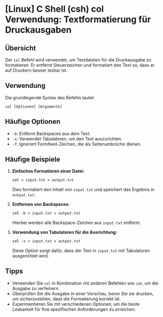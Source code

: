 # [Linux] C Shell (csh) col Verwendung: Textformatierung für Druckausgaben

## Übersicht
Der `col` Befehl wird verwendet, um Textdateien für die Druckausgabe zu formatieren. Er entfernt Steuerzeichen und formatiert den Text so, dass er auf Druckern besser lesbar ist.

## Verwendung
Die grundlegende Syntax des Befehls lautet:

```
col [Optionen] [Argumente]
```

## Häufige Optionen
- `-b`: Entfernt Backspaces aus dem Text.
- `-x`: Verwendet Tabulatoren, um den Text auszurichten.
- `-f`: Ignoriert Formfeed-Zeichen, die als Seitenumbrüche dienen.

## Häufige Beispiele
1. **Einfaches Formatieren einer Datei:**
   ```csh
   col < input.txt > output.txt
   ```
   Dies formatiert den Inhalt von `input.txt` und speichert das Ergebnis in `output.txt`.

2. **Entfernen von Backspaces:**
   ```csh
   col -b < input.txt > output.txt
   ```
   Hierbei werden alle Backspace-Zeichen aus `input.txt` entfernt.

3. **Verwendung von Tabulatoren für die Ausrichtung:**
   ```csh
   col -x < input.txt > output.txt
   ```
   Diese Option sorgt dafür, dass der Text in `input.txt` mit Tabulatoren ausgerichtet wird.

## Tipps
- Verwenden Sie `col` in Kombination mit anderen Befehlen wie `cat`, um die Ausgabe zu verfeinern.
- Überprüfen Sie die Ausgabe in einer Vorschau, bevor Sie sie drucken, um sicherzustellen, dass die Formatierung korrekt ist.
- Experimentieren Sie mit verschiedenen Optionen, um die beste Lesbarkeit für Ihre spezifischen Anforderungen zu erreichen.